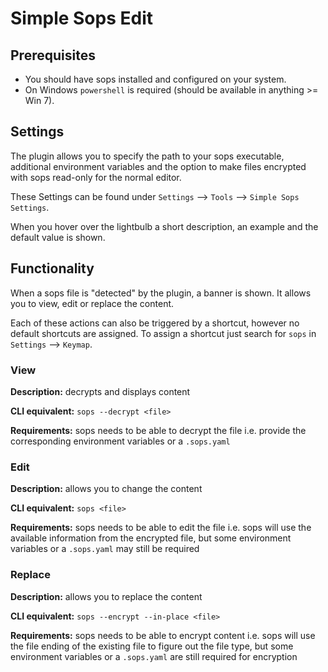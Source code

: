 # Simple Sops Edit

## Prerequisites

* You should have sops installed and configured on your system.
* On Windows `powershell` is required (should be available in anything >= Win 7).

## Settings

The plugin allows you to specify the path to your sops executable, additional environment variables and the option to make files encrypted with sops read-only for the normal editor.

These Settings can be found under `Settings` --> `Tools` --> `Simple Sops Settings`. 

When you hover over the lightbulb a short description, an example and the default value is shown.

## Functionality

When a sops file is "detected" by the plugin, a banner is shown. It allows you to view, edit or replace the content.

Each of these actions can also be triggered by a shortcut, however no default shortcuts are assigned. To assign a shortcut just search for `sops` in `Settings` --> `Keymap`.

### View

**Description:** decrypts and displays content

**CLI equivalent:** `sops --decrypt <file>`

**Requirements:** sops needs to be able to decrypt the file i.e. provide the corresponding environment variables or a `.sops.yaml`

### Edit

**Description:** allows you to change the content

**CLI equivalent:** `sops <file>`

**Requirements:** sops needs to be able to edit the file i.e. sops will use the available information from the encrypted file, but some environment variables or a `.sops.yaml` may still be required

### Replace

**Description:** allows you to replace the content

**CLI equivalent:** `sops --encrypt --in-place <file>`

**Requirements:** sops needs to be able to encrypt content i.e. sops will use the file ending of the existing file to figure out the file type, but some environment variables or a `.sops.yaml` are still required for encryption
